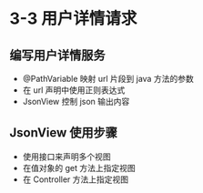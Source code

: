 # 3-3 用户详情请求

## 编写用户详情服务

* @PathVariable 映射 url 片段到 java 方法的参数
* 在 url 声明中使用正则表达式
* JsonView 控制 json 输出内容

## JsonView 使用步骤

* 使用接口来声明多个视图
* 在值对象的 get 方法上指定视图
* 在 Controller 方法上指定视图


